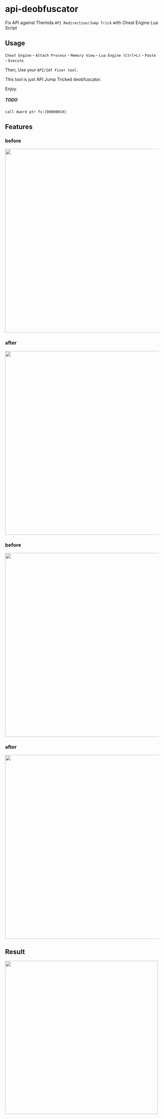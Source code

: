 # api-deobfuscator
Fix API against Themida `API Redirection/Jump Trick` with Cheat Engine Lua Script 


## Usage
`Cheat Engine` - `Attach Process` - `Memory View` - `Lua Engine (Ctrl+L)` - `Paste` - `Execute` 

Then, Use your `API/IAT Fixer tool`.

This tool is just API Jump Tricked deobfuscator.

Enjoy.

##### TODO
`call dword ptr fs:[000000C0]`

## Features
### before
 <img src="https://raw.githubusercontent.com/push0ebp/api-deobfuscator/master/images/startup_before.png" width="600">

### after
 <img src="https://raw.githubusercontent.com/push0ebp/api-deobfuscator/master/images/startup_after.png" width="600">

### before
 <img src="https://raw.githubusercontent.com/push0ebp/api-deobfuscator/master/images/jmptable_before.png" width="600">

### after
 <img src="https://raw.githubusercontent.com/push0ebp/api-deobfuscator/master/images/jmptable_after.png" width="600">


## Result
 <img src="https://raw.githubusercontent.com/push0ebp/api-deobfuscator/master/images/result.png" width="500">

